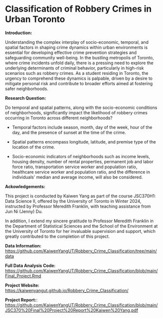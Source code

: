 # Classification of Robbery Crimes in Urban Toronto


**Introduction:**

Understanding the complex interplay of socio-economic, temporal, and spatial factors in shaping crime dynamics within urban environments is essential for developing effective crime prevention strategies and safeguarding community well-being. In the bustling metropolis of Toronto, where crime incidents unfold daily, there is a pressing need to explore the underlying determinants of criminal behavior, particularly in high-risk scenarios such as robbery crimes. As a student residing in Toronto, the urgency to comprehend these dynamics is palpable, driven by a desire to mitigate personal risk and contribute to broader efforts aimed at fostering safer neighborhoods.

**Research Question:**

Do temporal and spatial patterns, along with the socio-economic conditions of neighborhoods, significantly impact the likelihood of robbery crimes occurring in Toronto across different neighborhoods? 

- Temporal factors include season, month, day of the week, hour of the day, and the presence of sunset at the time of the crime.

- Spatial patterns encompass longitude, latitude, and premise type of the location of the crime.

- Socio-economic indicators of neighborhoods such as income levels, housing density, number of rental properties, permanent job and labor force ratio, transportation service worker and population ratio, healthcare service worker and population ratio, and the difference in individuals' median and average income, will also be considered.

**Ackowledgements:**

This project is conducted by Kaiwen Yang as part of the course JSC370H1: Data Science II, offered by the University of Toronto in Winter 2024, instructed by Professor Meredith Franklin, with teaching assistance from Jun Ni (Jenny) Du.

In addition, I extend my sincere gratitude to Professor Meredith Franklin in the Department of Statistical Sciences and the School of the Environment at the University of Toronto for her invaluable supervision and support, which greatly contributed to the completion of this project.

**Data Information:** https://github.com/KaiwenYangUT/Robbery_Crime_Classification/tree/main/data

**Full Data Analysis Code:** https://github.com/KaiwenYangUT/Robbery_Crime_Classification/blob/main/Final_Project.Rmd

**Project Website:** https://kaiwenyangut.github.io/Robbery_Crime_Classification/

**Project Report:**: https://github.com/KaiwenYangUT/Robbery_Crime_Classification/blob/main/JSC370%20Final%20Project%20Report%20Kaiwen%20Yang.pdf

